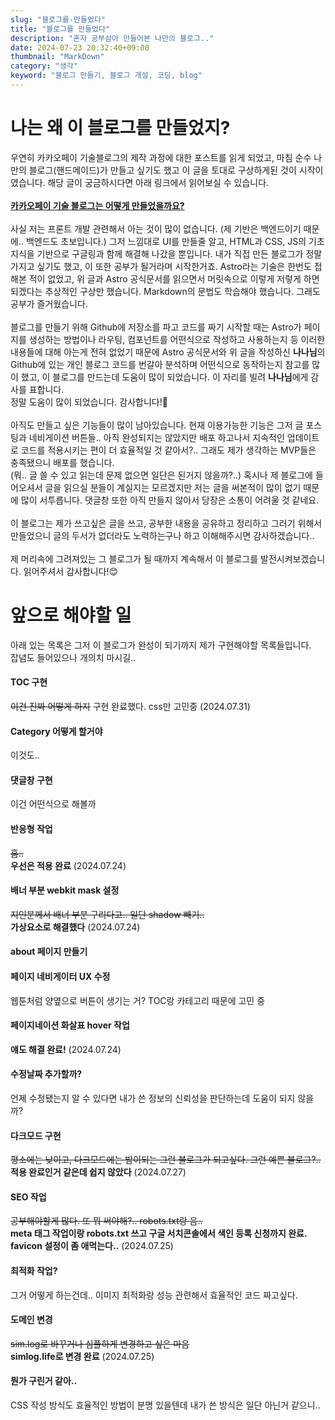 ```yaml
---
slug: "블로그를-만들었다"
title: "블로그를 만들었다"
description: "혼자 공부삼아 만들어본 나만의 블로그.."
date: 2024-07-23 20:32:40+09:00
thumbnail: "MarkDown"
category: "생각"
keyword: "블로그 만들기, 블로그 개설, 코딩, blog"
---
```


# 나는 왜 이 블로그를 만들었지?

우연히 카카오페이 기술블로그의 제작 과정에 대한 포스트를 읽게 되었고, 마침 순수 나만의 블로그(핸드메이드)가 만들고 싶기도 했고 이 글을 토대로 구상하게된 것이 시작이였습니다.
해당 글이 궁금하시다면 아래 링크에서 읽어보실 수 있습니다.  
<br>
[**카카오페이 기술 블로그는 어떻게 만들었을까요?**](https://tech.kakaopay.com/post/kakaopay-techlog/)  
<br>
사실 저는 프론트 개발 관련해서 아는 것이 많이 없습니다. (제 기반은 백엔드이기 때문에.. 백엔드도 초보입니다.) 그저 느낌대로 UI를 만들줄 알고, HTML과 CSS, JS의 기초 지식을 기반으로 구글링과 함께 해결해 나갔을 뿐입니다.
내가 직접 만든 블로그가 정말 가지고 싶기도 했고, 이 또한 공부가 될거라며 시작한거죠. Astro라는 기술은 한번도 접해본 적이 없었고, 위 글과 Astro 공식문서를 읽으면서 머릿속으로 이렇게 저렇게 하면 되겠다는 추상적인 구상만 했습니다. Markdown의 문법도 학습해야 했습니다. 그래도 공부가 즐거웠습니다.  
<br>
블로그를 만들기 위해 Github에 저장소를 파고 코드를 짜기 시작할 때는 Astro가 페이지를 생성하는 방법이나 라우팅, 컴포넌트를 어떤식으로 작성하고 사용하는지 등
이러한 내용들에 대해 아는게 전혀 없었기 때문에 Astro 공식문서와 위 글을 작성하신 **나나님**의 Github에 있는 개인 블로그 코드를 번갈아 분석하며 어떤식으로 동작하는지 참고를 많이 했고, 이 블로그를 만드는데 도움이 많이 되었습니다. 이 자리를 빌려 **나나님**에게 감사를 표합니다.  
정말 도움이 많이 되었습니다. 감사합니다!🙏  
<br>
아직도 만들고 싶은 기능들이 많이 남아있습니다. 현재 이용가능한 기능은 그저 글 포스팅과 네비게이션 버튼들..
아직 완성되지는 않았지만 배포 하고나서 지속적인 업데이트로 코드를 적용시키는 편이 더 효율적일 것 같아서?.. 그래도 제가 생각하는 MVP들은 충족됐으니 배포를 했습니다.  
(뭐.. 글 쓸 수 있고 읽는데 문제 없으면 일단은 된거지 않을까?..)
혹시나 제 블로그에 들어오셔서 글을 읽으실 분들이 계실지는 모르겠지만 저는 글을 써본적이 많이 없기 때문에 많이 서투릅니다.
댓글창 또한 아직 만들지 않아서 당장은 소통이 어려울 것 같네요.  
<br>
이 블로그는 제가 쓰고싶은 글을 쓰고, 공부한 내용을 공유하고 정리하고 그러기 위해서 만들었으니 글의 두서가 없더라도 노력하는구나 하고 이해해주시면 감사하겠습니다..  
<br>
제 머리속에 그려져있는 그 블로그가 될 때까지 계속해서 이 블로그를 발전시켜보겠습니다. 읽어주셔서 감사합니다!😊

# 앞으로 해야할 일

아래 있는 목록은 그저 이 블로그가 완성이 되기까지 제가 구현해야할 목록들입니다.  
잡념도 들어있으나 개의치 마시길..

#### TOC 구현

~~이건 진짜 어떻게 하지~~
구현 완료했다. css만 고민중 (2024.07.31)

#### Category 어떻게 할거야

이것도..

#### 댓글창 구현

이건 어떤식으로 해볼까

#### 반응형 작업

~~흠..~~  
**우선은 적용 완료** (2024.07.24)

#### 배너 부분 webkit mask 설정

~~지인분께서 배너 부분 구리다고.. 일단 shadow 빼기..~~  
**가상요소로 해결했다** (2024.07.24)

#### about 페이지 만들기

#### 페이지 네비게이터 UX 수정

웹툰처럼 양옆으로 버튼이 생기는 거? TOC랑 카테고리 때문에 고민 중

#### 페이지네이션 화살표 hover 작업

**얘도 해결 완료!** (2024.07.24)

#### 수정날짜 추가할까?

언제 수정됐는지 알 수 있다면 내가 쓴 정보의 신뢰성을 판단하는데 도움이 되지 않을까?

#### 다크모드 구현

~~평소에는 낮이고, 다크모드에는 밤이되는 그런 블로그가 되고싶다. 그런 예쁜 블로그?..~~
**적용 완료인거 같은데 쉽지 않았다** (2024.07.27)

#### SEO 작업

~~공부해야할게 많다. 또 뭐 써야해?.. robots.txt랑 음..~~  
**meta 태그 작업이랑 robots.txt 쓰고 구글 서치콘솔에서 색인 등록 신청까지 완료. favicon 설정이 좀 애먹는다..** (2024.07.25)

#### 최적화 작업?

그거 어떻게 하는건데.. 이미지 최적화랑 성능 관련해서 효율적인 코드 짜고싶다.

#### 도메인 변경

~~sim.log로 바꾸거나 심플하게 변경하고 싶은 마음~~  
**simlog.life로 변경 완료** (2024.07.25)

#### 뭔가 구린거 같아..

CSS 작성 방식도 효율적인 방법이 분명 있을텐데 내가 쓴 방식은 일단 아닌거 같으니..
